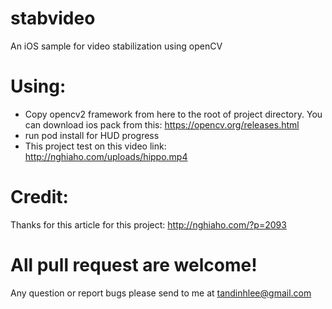 # stabvideo
An iOS sample for video stabilization using openCV

# Using:
- Copy opencv2 framework from here to the root of project directory. You can download ios pack from this: https://opencv.org/releases.html
- run pod install for HUD progress
- This project test on this video link: http://nghiaho.com/uploads/hippo.mp4
# Credit:
Thanks for this article for this project: http://nghiaho.com/?p=2093
# All pull request are welcome!
Any question or report bugs please send to me at tandinhlee@gmail.com
